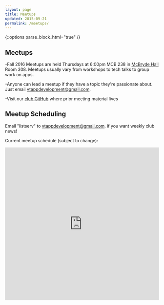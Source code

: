 ```yaml
---
layout: page
title: Meetups
updated: 2015-09-21
permalink: /meetups/
---
```


{::options parse_block_html="true" /}

<div class="container">

## Meetups

-Fall 2016 Meetups are held Thursdays at 6:00pm MCB 238 in [McBryde Hall](http://www.vt.edu/about/buildings/mcbryde-hall.html) Room 308. Meetups usually vary from workshops to tech talks to group work on apps.

-Anyone can lead a meetup if they have a topic they're passionate about. Just email <a href="mailto:vtappdevelopment@gmail.com">vtappdevelopment@gmail.com</a>.

-Visit our <a href="https://github.com/wmad">club GitHub</a> where prior meeting material lives
 
## Meetup Scheduling

Email "listserv" to <a href="mailto:vtappdevelopment@gmail.com">vtappdevelopment@gmail.com</a>. if you want weekly club news!

Current meetup schedule (subject to change):

<!-- [WMAD Scheduling Doc](https://docs.google.com/spreadsheets/d/18H-BZ3bbCrlfh9VP736lQxdCRYvvAoq50FSc51RaKfY/edit?usp=sharing)

<iframe style="width: 100%; height: 600px" src="https://docs.google.com/spreadsheets/d/18H-BZ3bbCrlfh9VP736lQxdCRYvvAoq50FSc51RaKfY/pubhtml?gid=0&amp;single=true&amp;widget=true&amp;headers=false"></iframe> -->

<iframe src="https://calendar.google.com/calendar/embed?height=500&amp;wkst=1&amp;bgcolor=%23ff9900&amp;src=vtappdevelopment%40gmail.com&amp;color=%23BE6D00&amp;ctz=America%2FNew_York" style="border-width:0" width="100%" height="500" frameborder="0" scrolling="no"></iframe>

</div>

